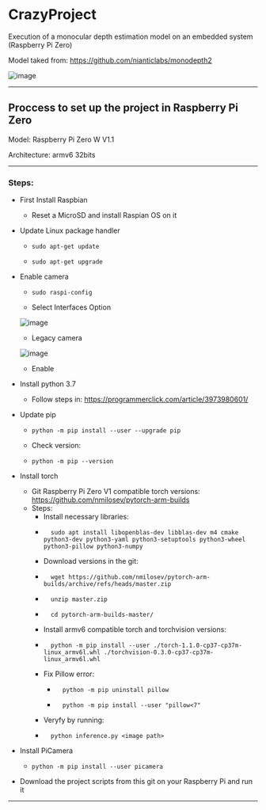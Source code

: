 # CrazyProject
Execution of a monocular depth estimation model on an embedded system (Raspberry Pi Zero)

Model taked from: https://github.com/nianticlabs/monodepth2

![image](https://user-images.githubusercontent.com/30986170/203466630-5878aa59-62fa-4748-bda2-5b5f39ad86d3.png)

***
## Proccess to set up the project in Raspberry Pi Zero

Model: Raspberry Pi Zero W V1.1

Architecture: armv6 32bits
***

### Steps:
- First Install Raspbian
  - Reset a MicroSD and install Raspian OS on it
- Update Linux package handler
  -		sudo apt-get update
  -		sudo apt-get upgrade
- Enable camera
  -		sudo raspi-config
  - Select Interfaces Option
  
  ![image](https://user-images.githubusercontent.com/30986170/203469472-1d89bc09-aa75-40e0-8427-daef77542e1c.png)
  - Legacy camera
  
  ![image](https://user-images.githubusercontent.com/30986170/203469517-ee12d351-b42f-4d69-b887-fdaaea24733f.png)
  - Enable
- Install python 3.7
  - Follow steps in: https://programmerclick.com/article/3973980601/
- Update pip
  -		python -m pip install --user --upgrade pip
  - Check version:
  -		python -m pip --version
- Install torch
  -	Git Raspberry Pi Zero V1 compatible torch versions: https://github.com/nmilosev/pytorch-arm-builds
  - Steps:
    - Install necessary libraries: 
    -		sudo apt install libopenblas-dev libblas-dev m4 cmake python3-dev python3-yaml python3-setuptools python3-wheel python3-pillow python3-numpy
    - Download versions in the git:
    -		wget https://github.com/nmilosev/pytorch-arm-builds/archive/refs/heads/master.zip
    -		unzip master.zip
    -		cd pytorch-arm-builds-master/
    - Install armv6 compatible torch and torchvision versions:
    -		python -m pip install --user ./torch-1.1.0-cp37-cp37m-linux_armv6l.whl ./torchvision-0.3.0-cp37-cp37m-linux_armv6l.whl
    -	Fix Pillow error:
		-		python -m pip uninstall pillow
		-		python -m pip install --user "pillow<7"
    - Veryfy by running:
    -		python inference.py <image path>
- Install PiCamera
  -		python -m pip install --user picamera
- Download the project scripts from this git on your Raspberry Pi and run it
***

